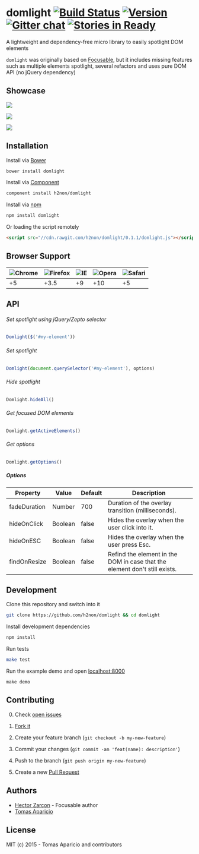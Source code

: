 # domlight [![Build Status](https://travis-ci.org/h2non/domlight.svg?branch=master)](https://travis-ci.org/h2non/domlight) [![Version](https://img.shields.io/bower/v/domlight.svg)](https://github.com/h2non/domlight/releases) [![Gitter chat](https://badges.gitter.im/h2non/domlight.png)](https://gitter.im/h2non/domlight) [![Stories in Ready](https://badge.waffle.io/h2non/domlight.png?label=ready&title=Ready)](https://waffle.io/h2non/domlight)

A lightweight and dependency-free micro library to easily spotlight DOM elements

`domlight` was originally based on [Focusable](https://github.com/zzarcon/focusable), but it includes missing features such as multiple elements spotlight, several refactors and uses pure DOM API (no jQuery dependency)

## Showcase

![](https://raw.github.com/h2non/domlight/master/showcase/list.gif)

![](https://raw.github.com/h2non/domlight/master/showcase/header.gif)

![](https://raw.github.com/h2non/domlight/master/showcase/elements.gif)

## Installation

Install via [Bower](http://bower.io)
```bash
bower install domlight
```

Install via [Component](http://component.github.io)
```bash
component install h2non/domlight
```

Install via [npm](http://npmjs.org)
```bash
npm install domlight
```

Or loading the script remotely
```html
<script src="//cdn.rawgit.com/h2non/domlight/0.1.1/domlight.js"></script>
```

## Browser Support

![Chrome](https://raw.github.com/alrra/browser-logos/master/chrome/chrome_48x48.png) | ![Firefox](https://raw.github.com/alrra/browser-logos/master/firefox/firefox_48x48.png) | ![IE](https://raw.github.com/alrra/browser-logos/master/internet-explorer/internet-explorer_48x48.png) | ![Opera](https://raw.github.com/alrra/browser-logos/master/opera/opera_48x48.png) | ![Safari](https://raw.github.com/alrra/browser-logos/master/safari/safari_48x48.png)
--- | --- | --- | --- | --- |
+5 | +3.5 | +9 | +10 | +5 |

## API

###### Set spotlight using jQuery/Zepto selector

```javascript
Domlight($('#my-element'))
```

###### Set spotlight

```javascript
Domlight(document.querySelector('#my-element'), options)
```

###### Hide spotlight

```javascript
Domlight.hideAll()
```

###### Get focused DOM elements

```javascript
Domlight.getActiveElements()
```

###### Get options

```javascript
Domlight.getOptions()
```

##### Options

Property | Value | Default | Description
------------ | ------------- | ------------- | -------------
fadeDuration | Number | 700 | Duration of the overlay transition (milliseconds).
hideOnClick | Boolean | false | Hides the overlay when the user click into it.
hideOnESC | Boolean | false | Hides the overlay when the user press Esc.
findOnResize | Boolean | false | Refind the element in the DOM in case that the element don't still exists.

## Development

Clone this repository and switch into it
```bash
git clone https://github.com/h2non/domlight && cd domlight
```

Install development dependencies
```bash
npm install
```

Run tests
```bash
make test
```

Run the example demo and open [localhost:8000](http://localhost:8000)
```
make demo
```

## Contributing

0. Check [open issues](https://github.com/zzarcon/focusable/issues)

1. [Fork it](https://github.com/zzarcon/focusable/fork)

2. Create your feature branch (`git checkout -b my-new-feature`)

3. Commit your changes (`git commit -am 'feat(name): description'`)

4. Push to the branch (`git push origin my-new-feature`)

5. Create a new [Pull Request](https://github.com/zzarcon/focusable/compare/)

## Authors

- [Hector Zarcon](https://github.com/zzarcon) - Focusable author
- [Tomas Aparicio](https://github.com/h2non)

## License

MIT (c) 2015 - Tomas Aparicio and contributors
